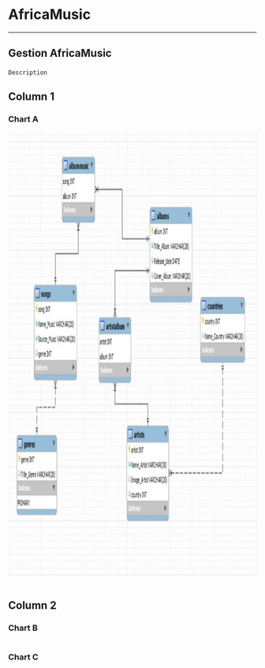 # AfricaMusic

---
 Gestion AfricaMusic
---
```{r setup, include=FALSE}
Description
```
Column 1
--------------------------------------------------
### Chart A
<img src="MCD.JPG" witdth="900" height="900"></img>
```{r}
```
Column 2
--------------------------------------------------
### Chart B
```{r}
```
### Chart C
```{r}
```

